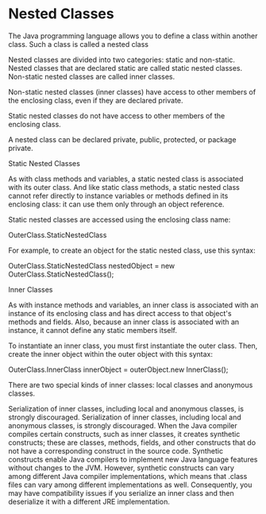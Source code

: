 # Nested Classes


The Java programming language allows you to define a class within another class. Such a class is called a nested class

Nested classes are divided into two categories: static and non-static. Nested classes that are declared static are called static nested classes. Non-static nested classes are called inner classes.

Non-static nested classes (inner classes) have access to other members of the enclosing class, even if they are declared private. 
 
Static nested classes do not have access to other members of the enclosing class.

A nested class can be declared private, public, protected, or package private.


Static Nested Classes

As with class methods and variables, a static nested class is associated with its outer class. And like static class methods, a static nested class cannot refer directly to instance variables or methods defined in its enclosing class: it can use them only through an object reference.

Static nested classes are accessed using the enclosing class name:

OuterClass.StaticNestedClass

For example, to create an object for the static nested class, use this syntax:

OuterClass.StaticNestedClass nestedObject =
     new OuterClass.StaticNestedClass();
	 


Inner Classes


As with instance methods and variables, an inner class is associated with an instance of its enclosing class and has direct access to that object's methods and fields. Also, because an inner class is associated with an instance, it cannot define any static members itself.


To instantiate an inner class, you must first instantiate the outer class. Then, create the inner object within the outer object with this syntax:

OuterClass.InnerClass innerObject = outerObject.new InnerClass();


There are two special kinds of inner classes: local classes and anonymous classes.

Serialization of inner classes, including local and anonymous classes, is strongly discouraged. Serialization of inner classes, including local and anonymous classes, is strongly discouraged. When the Java compiler compiles certain constructs, such as inner classes, it creates synthetic constructs; these are classes, methods, fields, and other constructs that do not have a corresponding construct in the source code. Synthetic constructs enable Java compilers to implement new Java language features without changes to the JVM. However, synthetic constructs can vary among different Java compiler implementations, which means that .class files can vary among different implementations as well. Consequently, you may have compatibility issues if you serialize an inner class and then deserialize it with a different JRE implementation.